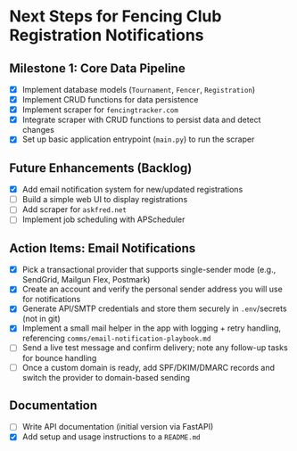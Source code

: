 # Next Steps for Fencing Club Registration Notifications

## Milestone 1: Core Data Pipeline
- [x] Implement database models (`Tournament`, `Fencer`, `Registration`)
- [x] Implement CRUD functions for data persistence
- [x] Implement scraper for `fencingtracker.com`
- [x] Integrate scraper with CRUD functions to persist data and detect changes
- [x] Set up basic application entrypoint (`main.py`) to run the scraper

## Future Enhancements (Backlog)
- [x] Add email notification system for new/updated registrations
- [ ] Build a simple web UI to display registrations
- [ ] Add scraper for `askfred.net`
- [ ] Implement job scheduling with APScheduler

## Action Items: Email Notifications
- [x] Pick a transactional provider that supports single-sender mode (e.g., SendGrid, Mailgun Flex, Postmark)
- [x] Create an account and verify the personal sender address you will use for notifications
- [x] Generate API/SMTP credentials and store them securely in `.env`/secrets (not in git)
- [x] Implement a small mail helper in the app with logging + retry handling, referencing `comms/email-notification-playbook.md`
- [ ] Send a live test message and confirm delivery; note any follow-up tasks for bounce handling
- [ ] Once a custom domain is ready, add SPF/DKIM/DMARC records and switch the provider to domain-based sending

## Documentation
- [ ] Write API documentation (initial version via FastAPI)
- [x] Add setup and usage instructions to a `README.md`
